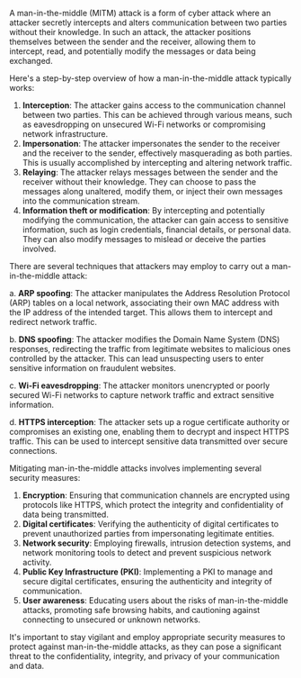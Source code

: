 A man-in-the-middle (MITM) attack is a form of cyber attack where an attacker secretly intercepts and alters communication between two parties without their knowledge. In such an attack, the attacker positions themselves between the sender and the receiver, allowing them to intercept, read, and potentially modify the messages or data being exchanged.

Here's a step-by-step overview of how a man-in-the-middle attack typically works:

1.  **Interception**: The attacker gains access to the communication channel between two parties. This can be achieved through various means, such as eavesdropping on unsecured Wi-Fi networks or compromising network infrastructure.
2.  **Impersonation**: The attacker impersonates the sender to the receiver and the receiver to the sender, effectively masquerading as both parties. This is usually accomplished by intercepting and altering network traffic.
3.  **Relaying**: The attacker relays messages between the sender and the receiver without their knowledge. They can choose to pass the messages along unaltered, modify them, or inject their own messages into the communication stream.
4.  **Information theft or modification**: By intercepting and potentially modifying the communication, the attacker can gain access to sensitive information, such as login credentials, financial details, or personal data. They can also modify messages to mislead or deceive the parties involved.

There are several techniques that attackers may employ to carry out a man-in-the-middle attack:

a. **ARP spoofing**: The attacker manipulates the Address Resolution Protocol (ARP) tables on a local network, associating their own MAC address with the IP address of the intended target. This allows them to intercept and redirect network traffic.

b. **DNS spoofing**: The attacker modifies the Domain Name System (DNS) responses, redirecting the traffic from legitimate websites to malicious ones controlled by the attacker. This can lead unsuspecting users to enter sensitive information on fraudulent websites.

c. **Wi-Fi eavesdropping**: The attacker monitors unencrypted or poorly secured Wi-Fi networks to capture network traffic and extract sensitive information.

d. **HTTPS interception**: The attacker sets up a rogue certificate authority or compromises an existing one, enabling them to decrypt and inspect HTTPS traffic. This can be used to intercept sensitive data transmitted over secure connections.

Mitigating man-in-the-middle attacks involves implementing several security measures:

1.  **Encryption**: Ensuring that communication channels are encrypted using protocols like HTTPS, which protect the integrity and confidentiality of data being transmitted.
2.  **Digital certificates**: Verifying the authenticity of digital certificates to prevent unauthorized parties from impersonating legitimate entities.
3.  **Network security**: Employing firewalls, intrusion detection systems, and network monitoring tools to detect and prevent suspicious network activity.
4.  **Public Key Infrastructure (PKI)**: Implementing a PKI to manage and secure digital certificates, ensuring the authenticity and integrity of communication.
5.  **User awareness**: Educating users about the risks of man-in-the-middle attacks, promoting safe browsing habits, and cautioning against connecting to unsecured or unknown networks.

It's important to stay vigilant and employ appropriate security measures to protect against man-in-the-middle attacks, as they can pose a significant threat to the confidentiality, integrity, and privacy of your communication and data.